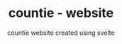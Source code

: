 <h1 align="center">countie - website</h1>
<p align="center">countie website created using svelte</p>
